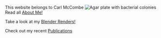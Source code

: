 This website belongs to Carl McCombe
![Agar plate with bacterial colonies](/assets/images/agar_plate.png)
Read all [About Me!](about.md)

Take a look at my [Blender Renders!](blender_renders.md)

Check out my recent [Publications](publications.md)
